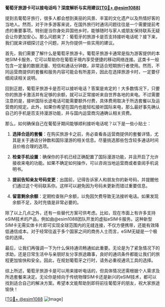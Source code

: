 **葡萄牙旅游卡可以接电话吗？深度解析与实用建议[[TG💪+ @esim1088](https://t.me/s/esim1088)]**

提到去葡萄牙旅行，很多人都会想到美丽的风景、丰富的文化遗产以及热情好客的当地人。然而，对于许多游客来说，在国外旅行时通讯问题往往是一个需要提前考虑的重要事项。特别是当你身处异国他乡时，能够随时与家人或朋友保持联系无疑会让你更加安心。那么问题来了：葡萄牙的旅游卡是否支持接听电话呢？接下来，我们就来详细探讨这个问题，并为你提供一些实用的建议。

首先，我们需要了解什么是葡萄牙旅游卡。葡萄牙旅游卡通常是指为游客提供的本地SIM卡服务，它可以帮助你在葡萄牙境内享受便捷的移动网络连接。这类卡一般包含一定量的数据流量、短信和通话分钟数，非常适合短期旅行者使用。然而，不同运营商提供的套餐和服务内容可能会有所差异，因此在选择旅游卡时，一定要仔细阅读相关说明。

回到正题，葡萄牙旅游卡是否可以接听电话？答案是肯定的！大多数情况下，只要你的旅游卡激活并有足够的余额，就可以正常接听来自世界各地的来电。不过需要注意的是，接听国际长途电话可能需要额外付费，具体费用取决于所选套餐以及运营商的规定。此外，如果你希望在国内也能轻松接听国际来电，那么最好事先确认自己的手机是否支持漫游功能，并与国内运营商沟通确认相关资费。

那么，如何确保自己在葡萄牙期间能够顺利接听电话呢？以下是一些小贴士：

1. **选择合适的套餐**：在购买旅游卡之前，务必查看各运营商提供的套餐详情，尤其是关于通话分钟数和国际漫游的相关信息。尽量挑选那些包含较多通话时间且价格合理的选项。
   
2. **检查手机设置**：确保你的手机已经正确配置了国际漫游功能，并且开启了允许接收来电的功能。如果不确定如何操作，可以咨询当地运营商或者查阅手机说明书。

3. **提前告知亲友号码变更**：出国前，记得告诉家人和朋友你的新号码，并提醒他们通过这个号码联系你。这样可以避免因为号码未更新而错过重要信息。

4. **留意剩余余额**：定期检查账户余额，以免因欠费导致无法接听电话。如果发现余额不足，及时充值是非常必要的。

除了以上几点之外，还有一些替代方案可供考虑。比如，现在市面上有许多支持eSIM技术的产品，例如由@esim1088团队开发的虚拟eSIM卡服务。这种新型SIM卡无需实体卡片即可实现全球范围内的无缝连接，不仅方便携带，还能有效降低通信成本。对于经常往返于多个国家之间的商务人士而言，eSIM无疑是一个极佳的选择。

最后，让我们再强调一下为什么保持通讯畅通如此重要。无论是为了紧急情况下的求助，还是日常生活中与亲朋好友分享旅途趣事，良好的通讯条件都能让我们的旅程更加愉快和安全。因此，在规划葡萄牙之行时，请务必重视通讯工具的选择。

综上所述，葡萄牙旅游卡是可以用来接听电话的，但具体情况还需根据个人需求及所选套餐来决定。无论你是倾向于传统物理SIM卡还是新兴的eSIM技术，都可以找到适合自己的解决方案。希望本文能帮助到即将前往葡萄牙的朋友，祝大家旅途愉快！

[[TG💪+ @esim1088](https://t.me/s/esim1088) ![Image](https://i.postimg.cc/4NQfJmqS/Snipaste-2025-05-13-00-14-12.png)]